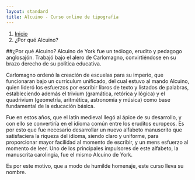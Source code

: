 ```yaml
---
layout: standard
title: Alcuino - Curso online de tipografía
---
```


<ol class="breadcrumb">
	<li><a href="{{ site.baseurl }}/">Inicio</a></li>
	<li class="active">¿Por qué Alcuino?</li>
</ol>
##¿Por qué Alcuino?
<span class="sub">Alcuino de York</span> fue un teólogo, erudito y pedagogo anglosajón.
Trabajó bajo el alero de Carlomagno, convirtiéndose en su brazo derecho de su política educativa.

Carlomagno ordenó la creación de escuelas para su imperio, que funcionaran bajo un currículum unificado, del cual estuvo al mando Alcuino, quien lideró los esfuerzos por escribir libros de texto y listados de palabras, estableciendo además el trivium (gramática, retórica y lógica) y el quadrivium (geometría, aritmética, astronomía y música) como base fundamental de la educación básica.

Fue en estos años, que el latín medieval llegó al ápice de su desarrollo, y con ello se convertiría en el idioma común entre los eruditos europeos. Es por esto que fue necesario desarrollar un nuevo alfabeto manuscrito que satisfaciera la riqueza del idioma, siendo claro y uniforme, para proporcionar mayor facilidad al momento de escribir, y un mens esfuerzo al momento de leer. Uno de los principales impulsores de este alfabeto, la <span class="sub">manuscrita carolingia</span>, fue el mismo Alcuino de York.

Es por este motivo, que a modo de humilde homenaje, este curso lleva su nombre.